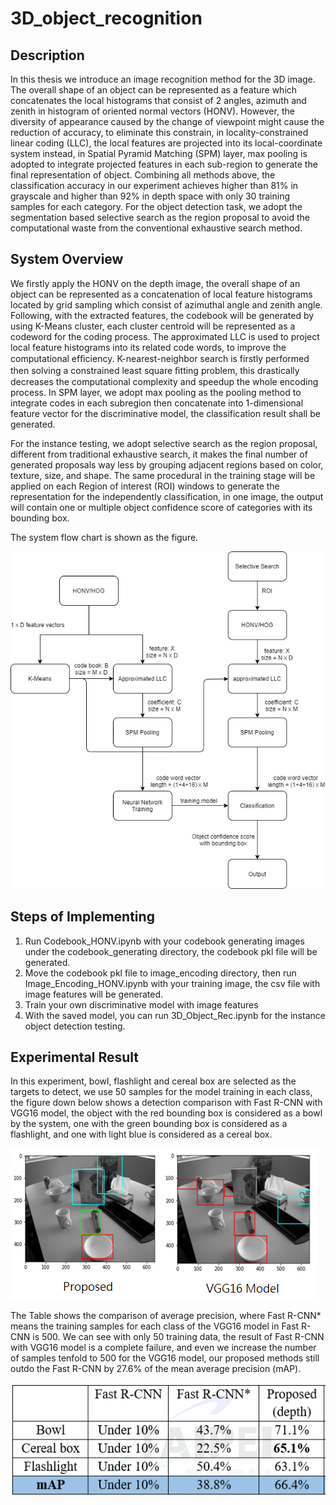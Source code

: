 # 3D_object_recognition

## Description
In this thesis we introduce an image recognition method for the 3D image. The overall shape of an object can be represented as a feature which concatenates the local histograms that consist of 2 angles, azimuth and zenith in histogram of oriented normal vectors (HONV). However, the diversity of appearance caused by the change of viewpoint might cause the reduction of accuracy, to eliminate this constrain, in locality-constrained linear coding (LLC), the local features are projected into its local-coordinate system instead, in Spatial Pyramid Matching (SPM) layer, max pooling is adopted to integrate projected features in each sub-region to generate the final representation of object. Combining all methods above, the classification accuracy in our experiment achieves higher than 81% in grayscale and higher than 92% in depth space with only 30 training samples for each category. For the object detection task, we adopt the segmentation based selective search as the region proposal to avoid the computational waste from the conventional exhaustive search method.

## System Overview
We firstly apply the HONV on the depth image, the overall shape of an object can be represented as a concatenation of local feature histograms located by grid sampling which consist of azimuthal angle and zenith angle.
Following, with the extracted features, the codebook will be generated by using K-Means cluster, each cluster centroid will be represented as a codeword for the coding process.
The approximated LLC is used to project local feature histograms into its related code words, to improve the computational efﬁciency. 
K-nearest-neighbor search is firstly performed then solving a constrained least square ﬁtting problem, this drastically decreases the computational complexity and speedup the whole encoding process.
In SPM layer, we adopt max pooling as the pooling method to integrate codes in each subregion then concatenate into 1-dimensional feature vector for the discriminative model, the classification result shall be generated.

For the instance testing, we adopt selective search as the region proposal, different from traditional exhaustive search, it makes the final number of generated proposals way less by grouping adjacent regions based on color, texture, size, and shape.
The same procedural in the training stage will be applied on each Region of interest (ROI) windows to generate the representation for the independently classification, in one image, the output will contain one or multiple object confidence score of categories with its bounding box.

The system flow chart is shown as the figure.

![image](https://github.com/chrisnumber49/3D_object_recognition/blob/main/System_flow.png)

## Steps of Implementing
1. Run Codebook_HONV.ipynb with your codebook generating images under the codebook_generating directory, the codebook pkl file will be generated.
2. Move the codebook pkl file to image_encoding directory, then run Image_Encoding_HONV.ipynb with your training image, the csv file with image features will be generated.
3. Train your own discriminative model with image features
4. With the saved model, you can run 3D_Object_Rec.ipynb for the instance object detection testing.

## Experimental Result
In this experiment, bowl, flashlight and cereal box are selected as the targets to detect, we use 50 samples for the model training in each class, the figure down below shows a detection comparison with Fast R-CNN with VGG16 model, the object with the red bounding box is considered as a bowl by the system, one with the green bounding box is considered as a flashlight, and one with light blue is considered as a cereal box.

![image](https://github.com/chrisnumber49/3D_object_recognition/blob/main/Experiment%20result.PNG)

The Table shows the comparison of average precision, where Fast R-CNN* means the training samples for each class of the VGG16 model in Fast R-CNN is 500. We can see with only 50 training data, the result of Fast R-CNN with VGG16 model is a complete failure, and even we increase the number of samples tenfold to 500 for the VGG16 model, our proposed methods still outdo the Fast R-CNN by 27.6% of the mean average precision (mAP).

![image](https://github.com/chrisnumber49/3D_object_recognition/blob/main/Average%20precision.PNG)
